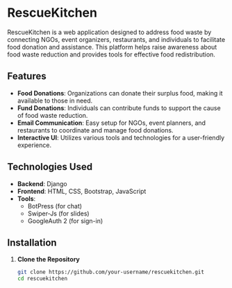 # RescueKitchen

RescueKitchen is a web application designed to address food waste by connecting NGOs, event organizers, restaurants, and individuals to facilitate food donation and assistance. This platform helps raise awareness about food waste reduction and provides tools for effective food redistribution.

## Features

- **Food Donations**: Organizations can donate their surplus food, making it available to those in need.
- **Fund Donations**: Individuals can contribute funds to support the cause of food waste reduction.
- **Email Communication**: Easy setup for NGOs, event planners, and restaurants to coordinate and manage food donations.
- **Interactive UI**: Utilizes various tools and technologies for a user-friendly experience.

## Technologies Used

- **Backend**: Django
- **Frontend**: HTML, CSS, Bootstrap, JavaScript
- **Tools**: 
  - BotPress (for chat)
  - Swiper-Js (for slides)
  - GoogleAuth 2 (for sign-in)

## Installation

1. **Clone the Repository**
   ```bash
   git clone https://github.com/your-username/rescuekitchen.git
   cd rescuekitchen

